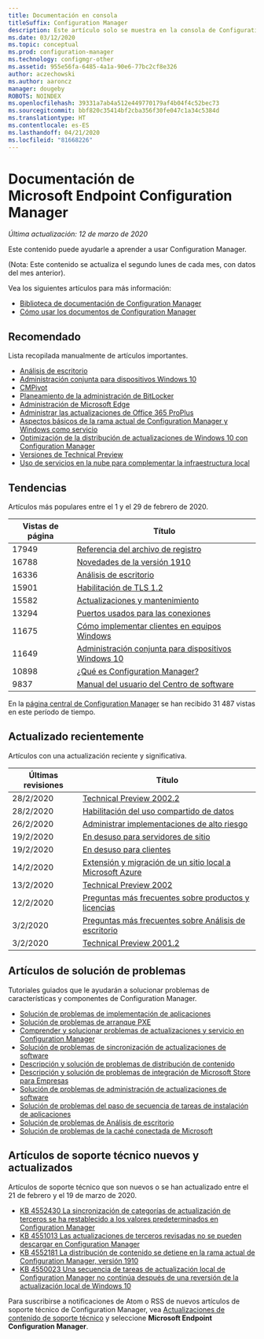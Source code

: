 ```yaml
---
title: Documentación en consola
titleSuffix: Configuration Manager
description: Este artículo solo se muestra en la consola de Configuration Manager.
ms.date: 03/12/2020
ms.topic: conceptual
ms.prod: configuration-manager
ms.technology: configmgr-other
ms.assetid: 955e56fa-6485-4a1a-90e6-77bc2cf8e326
author: aczechowski
ms.author: aaroncz
manager: dougeby
ROBOTS: NOINDEX
ms.openlocfilehash: 39331a7ab4a512e449770179af4b04f4c52bec73
ms.sourcegitcommit: bbf820c35414bf2cba356f30fe047c1a34c5384d
ms.translationtype: HT
ms.contentlocale: es-ES
ms.lasthandoff: 04/21/2020
ms.locfileid: "81668226"
---
```

<!-- 
- Feature 1357546
- This page displays in-console, under the Community workspace, Documentation node. 
- Don't use any relative links; must be full https://docs.microsoft.com and language neutral
- Process: https://microsoft.sharepoint.com/teams/ConfigMgr/Documents/ContentPub/Data%20collection%20process%20for%20Feature%201357546%20In-console%20documentation.docx?web=1
-->

# <a name="microsoft-endpoint-configuration-manager-documentation"></a>Documentación de Microsoft Endpoint Configuration Manager

*Última actualización: 12 de marzo de 2020*

Este contenido puede ayudarle a aprender a usar Configuration Manager.

(Nota: Este contenido se actualiza el segundo lunes de cada mes, con datos del mes anterior).

Vea los siguientes artículos para más información:

- [Biblioteca de documentación de Configuration Manager](https://docs.microsoft.com/configmgr)  
- [Cómo usar los documentos de Configuration Manager](https://docs.microsoft.com/configmgr/core/understand/use-docs)

## <a name="recommended"></a>Recomendado

Lista recopilada manualmente de artículos importantes.

- [Análisis de escritorio](https://docs.microsoft.com/configmgr/desktop-analytics/overview)
- [Administración conjunta para dispositivos Windows 10](https://docs.microsoft.com/configmgr/comanage/overview)  
- [CMPivot](https://docs.microsoft.com/configmgr/core/servers/manage/cmpivot)  
- [Planeamiento de la administración de BitLocker](https://docs.microsoft.com/configmgr/protect/plan-design/bitlocker-management)  
- [Administración de Microsoft Edge](https://docs.microsoft.com/configmgr/apps/deploy-use/deploy-edge)  
- [Administrar las actualizaciones de Office 365 ProPlus](https://docs.microsoft.com/configmgr/sum/deploy-use/manage-office-365-proplus-updates)  
- [Aspectos básicos de la rama actual de Configuration Manager y Windows como servicio](https://docs.microsoft.com/configmgr/core/understand/configuration-manager-and-windows-as-service)
- [Optimización de la distribución de actualizaciones de Windows 10 con Configuration Manager](https://docs.microsoft.com/configmgr/sum/deploy-use/optimize-windows-10-update-delivery)
- [Versiones de Technical Preview](https://docs.microsoft.com/configmgr/core/get-started/technical-preview)
- [Uso de servicios en la nube para complementar la infraestructura local](https://docs.microsoft.com/configmgr/core/understand/use-cloud-services)

## <a name="trending"></a>Tendencias

Artículos más populares entre el 1 y el 29 de febrero de 2020.

| Vistas de página | Título |
|------------|-------|
| 17949 | [Referencia del archivo de registro](https://docs.microsoft.com/configmgr/core/plan-design/hierarchy/log-files) |
| 16788 | [Novedades de la versión 1910](https://docs.microsoft.com/configmgr/core/plan-design/changes/whats-new-in-version-1910) |
| 16336 | [Análisis de escritorio](https://docs.microsoft.com/configmgr/desktop-analytics/overview) |
| 15901 | [Habilitación de TLS 1.2](https://docs.microsoft.com/configmgr/core/plan-design/security/enable-tls-1-2) |
| 15582 | [Actualizaciones y mantenimiento](https://docs.microsoft.com/configmgr/core/servers/manage/updates) |
| 13294 | [Puertos usados para las conexiones](https://docs.microsoft.com/configmgr/core/plan-design/hierarchy/ports) |
| 11675 | [Cómo implementar clientes en equipos Windows](https://docs.microsoft.com/configmgr/core/clients/deploy/deploy-clients-to-windows-computers) |
| 11649 | [Administración conjunta para dispositivos Windows 10](https://docs.microsoft.com/configmgr/comanage/overview) |
| 10898 | [¿Qué es Configuration Manager?](https://docs.microsoft.com/configmgr/core/understand/introduction) |
| 9837 | [Manual del usuario del Centro de software](https://docs.microsoft.com/configmgr/core/understand/software-center) |

En la [página central de Configuration Manager](https://docs.microsoft.com/configmgr/) se han recibido 31 487 vistas en este período de tiempo.

## <a name="recently-updated"></a>Actualizado recientemente

Artículos con una actualización reciente y significativa.

| Últimas revisiones | Título |
|---------------|-------|
| 28/2/2020 | [Technical Preview 2002.2](https://docs.microsoft.com/configmgr/core/get-started/2020/technical-preview-2002-2) |
| 28/2/2020 | [Habilitación del uso compartido de datos](https://docs.microsoft.com/configmgr/desktop-analytics/enable-data-sharing) |
| 26/2/2020 | [Administrar implementaciones de alto riesgo](https://docs.microsoft.com/configmgr/core/servers/manage/settings-to-manage-high-risk-deployments) |
| 19/2/2020 | [En desuso para servidores de sitio](https://docs.microsoft.com/configmgr/core/plan-design/changes/deprecated/removed-and-deprecated-server) |
| 19/2/2020 | [En desuso para clientes](https://docs.microsoft.com/configmgr/core/plan-design/changes/deprecated/removed-and-deprecated-client) |
| 14/2/2020 | [Extensión y migración de un sitio local a Microsoft Azure](https://docs.microsoft.com/configmgr/core/support/azure-migration-tool) |
| 13/2/2020 | [Technical Preview 2002](https://docs.microsoft.com/configmgr/core/get-started/2020/technical-preview-2002) |
| 12/2/2020 | [Preguntas más frecuentes sobre productos y licencias](https://docs.microsoft.com/configmgr/core/understand/product-and-licensing-faq) |
| 3/2/2020 | [Preguntas más frecuentes sobre Análisis de escritorio](https://docs.microsoft.com/configmgr/desktop-analytics/faq) |
| 3/2/2020 | [Technical Preview 2001.2](https://docs.microsoft.com/configmgr/core/get-started/2020/technical-preview-2001-2) |

## <a name="troubleshooting-articles"></a>Artículos de solución de problemas

Tutoriales guiados que le ayudarán a solucionar problemas de características y componentes de Configuration Manager.

- [Solución de problemas de implementación de aplicaciones](https://docs.microsoft.com/configmgr/apps/understand/app-deployment-technical-reference)
- [Solución de problemas de arranque PXE](https://support.microsoft.com/help/4468612)
- [Comprender y solucionar problemas de actualizaciones y servicio en Configuration Manager](https://support.microsoft.com/help/4490424)
- [Solución de problemas de sincronización de actualizaciones de software](https://support.microsoft.com/help/10059)
- [Descripción y solución de problemas de distribución de contenido](https://support.microsoft.com/help/4482728)
- [Descripción y solución de problemas de integración de Microsoft Store para Empresas](https://docs.microsoft.com/configmgr/apps/deploy-use/troubleshoot-microsoft-store-for-business-integration)
- [Solución de problemas de administración de actualizaciones de software](https://support.microsoft.com/help/10680)
- [Solución de problemas del paso de secuencia de tareas de instalación de aplicaciones](https://support.microsoft.com/help/18408/)
- [Solución de problemas de Análisis de escritorio](https://docs.microsoft.com/configmgr/desktop-analytics/troubleshooting)
- [Solución de problemas de la caché conectada de Microsoft](https://docs.microsoft.com/configmgr/core/servers/deploy/configure/troubleshoot-microsoft-connected-cache)

## <a name="new-and-updated-support-articles"></a>Artículos de soporte técnico nuevos y actualizados

Artículos de soporte técnico que son nuevos o se han actualizado entre el 21 de febrero y el 19 de marzo de 2020.

- [KB 4552430 La sincronización de categorías de actualización de terceros se ha restablecido a los valores predeterminados en Configuration Manager](https://support.microsoft.com/help/4552430)
- [KB 4551013 Las actualizaciones de terceros revisadas no se pueden descargar en Configuration Manager](https://support.microsoft.com/help/4551013)
- [KB 4552181 La distribución de contenido se detiene en la rama actual de Configuration Manager, versión 1910](https://support.microsoft.com/help/4552181)
- [KB 4550023 Una secuencia de tareas de actualización local de Configuration Manager no continúa después de una reversión de la actualización local de Windows 10](https://support.microsoft.com/help/4550023)

Para suscribirse a notificaciones de Atom o RSS de nuevos artículos de soporte técnico de Configuration Manager, vea [Actualizaciones de contenido de soporte técnico](https://support.microsoft.com/help/4089498/) y seleccione **Microsoft Endpoint Configuration Manager**.  
